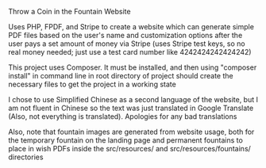 Throw a Coin in the Fountain Website


Uses PHP, FPDF, and Stripe to create a website which can generate
simple PDF files based on the user's name and customization options
after the user pays a set  amount of money via Stripe (uses Stripe test keys, 
so no real money needed; just use a test card number like 4242424242424242)


This project uses Composer. It must be installed, and then using
"composer install" in command line in root
directory of project should create the necessary files to
get the project in a working state


I chose to use Simplified Chinese as a second language of the website, but 
I am not fluent in Chinese so the text was just translated in Google 
Translate (Also, not everything is translated). Apologies for any bad
translations


Also, note that fountain images are generated from website usage, both for the temporary
fountain on the landing page and permanent fountains to place in wish PDFs
inside the src/resources/ and src/resources/fountains/ directories
